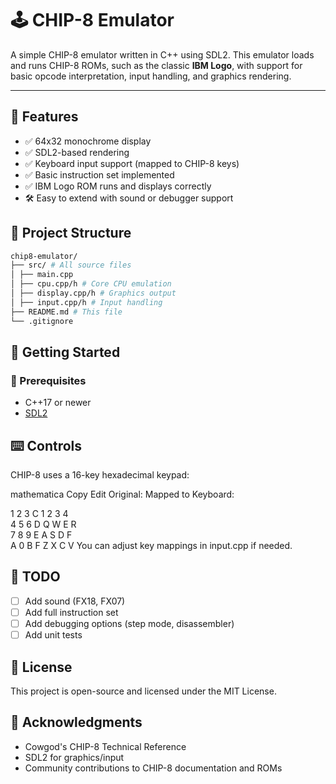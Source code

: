 # 🕹️ CHIP-8 Emulator

A simple CHIP-8 emulator written in C++ using SDL2. This emulator loads and runs CHIP-8 ROMs, such as the classic **IBM Logo**, with support for basic opcode interpretation, input handling, and graphics rendering.

---

## 📸 Features

- ✅ 64x32 monochrome display
- ✅ SDL2-based rendering
- ✅ Keyboard input support (mapped to CHIP-8 keys)
- ✅ Basic instruction set implemented
- ✅ IBM Logo ROM runs and displays correctly
- 🛠️ Easy to extend with sound or debugger support

## 📂 Project Structure

```bash
chip8-emulator/
├── src/ # All source files
│ ├── main.cpp
│ ├── cpu.cpp/h # Core CPU emulation
│ ├── display.cpp/h # Graphics output
│ ├── input.cpp/h # Input handling
├── README.md # This file
└── .gitignore
```

## 🚀 Getting Started

### 🔧 Prerequisites

- C++17 or newer
- [SDL2](https://www.libsdl.org/download-2.0.php)

## ⌨️ Controls
CHIP-8 uses a 16-key hexadecimal keypad:

mathematica
Copy
Edit
Original:      Mapped to Keyboard:

1 2 3 C        1 2 3 4  
4 5 6 D        Q W E R  
7 8 9 E        A S D F  
A 0 B F        Z X C V
You can adjust key mappings in input.cpp if needed.

## 📌 TODO
- [ ] Add sound (FX18, FX07)
- [ ] Add full instruction set
- [ ] Add debugging options (step mode, disassembler)
- [ ] Add unit tests

## 📜 License
This project is open-source and licensed under the MIT License.

## 🙌 Acknowledgments
- Cowgod's CHIP-8 Technical Reference
- SDL2 for graphics/input
- Community contributions to CHIP-8 documentation and ROMs